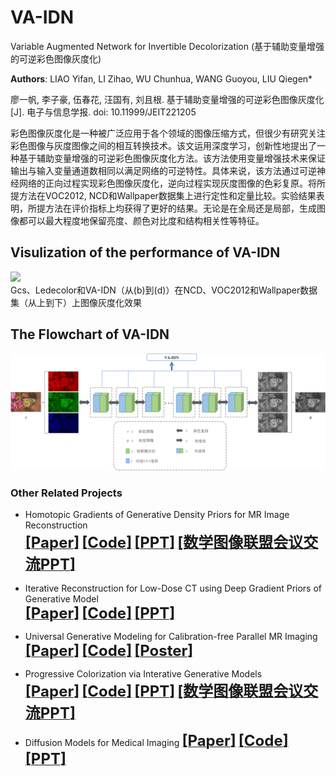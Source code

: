 # VA-IDN
Variable Augmented Network for Invertible Decolorization (基于辅助变量增强的可逆彩色图像灰度化)

**Authors**: LIAO Yifan, LI Zihao, WU Chunhua, WANG Guoyou, LIU Qiegen*  

廖一帆, 李子豪, 伍春花, 汪国有, 刘且根. 基于辅助变量增强的可逆彩色图像灰度化[J]. 电子与信息学报. doi: 10.11999/JEIT221205

彩色图像灰度化是一种被广泛应用于各个领域的图像压缩方式，但很少有研究关注彩色图像与灰度图像之间的相互转换技术。该文运用深度学习，创新性地提出了一种基于辅助变量增强的可逆彩色图像灰度化方法。该方法使用变量增强技术来保证输出与输入变量通道数相同以满足网络的可逆特性。具体来说，该方法通过可逆神经网络的正向过程实现彩色图像灰度化，逆向过程实现灰度图像的色彩复原。将所提方法在VOC2012, NCD和Wallpaper数据集上进行定性和定量比较。实验结果表明，所提方法在评价指标上均获得了更好的结果。无论是在全局还是局部，生成图像都可以最大程度地保留亮度、颜色对比度和结构相关性等特征。

## Visulization of the performance of VA-IDN
![](./Fig/Fig1.jpg)  
Gcs、Ledecolor和VA-IDN（从(b)到(d)）在NCD、VOC2012和Wallpaper数据集（从上到下）上图像灰度化效果

## The Flowchart of VA-IDN
![](./Fig/Fig2.jpg)  

### Other Related Projects

  * Homotopic Gradients of Generative Density Priors for MR Image Reconstruction  
[<font size=5>**[Paper]**</font>](https://ieeexplore.ieee.org/abstract/document/9435335)   [<font size=5>**[Code]**</font>](https://github.com/yqx7150/HGGDP)   [<font size=5>**[PPT]**</font>](https://github.com/yqx7150/HGGDP/tree/master/Slide)   [<font size=5>**[数学图像联盟会议交流PPT]**</font>](https://github.com/yqx7150/EDAEPRec/tree/master/Slide)

 * Iterative Reconstruction for Low-Dose CT using Deep Gradient Priors of Generative Model  
[<font size=5>**[Paper]**</font>](https://ieeexplore.ieee.org/abstract/document/9703672)   [<font size=5>**[Code]**</font>](https://github.com/yqx7150/EASEL)   [<font size=5>**[PPT]**</font>](https://github.com/yqx7150/HGGDP/tree/master/Slide)

  * Universal Generative Modeling for Calibration-free Parallel MR Imaging  
[<font size=5>**[Paper]**</font>](https://biomedicalimaging.org/2022/)   [<font size=5>**[Code]**</font>](https://github.com/yqx7150/UGM-PI)   [<font size=5>**[Poster]**</font>](https://github.com/yqx7150/UGM-PI/blob/main/paper%20%23160-Poster.pdf)    
     
 * Progressive Colorization via Interative Generative Models  
[<font size=5>**[Paper]**</font>](https://ieeexplore.ieee.org/document/9258392)   [<font size=5>**[Code]**</font>](https://github.com/yqx7150/iGM)   [<font size=5>**[PPT]**</font>](https://github.com/yqx7150/HGGDP/tree/master/Slide)   [<font size=5>**[数学图像联盟会议交流PPT]**</font>](https://github.com/yqx7150/EDAEPRec/tree/master/Slide)

 * Diffusion Models for Medical Imaging
[<font size=5>**[Paper]**</font>](https://github.com/yqx7150/Diffusion-Models-for-Medical-Imaging)   [<font size=5>**[Code]**</font>](https://github.com/yqx7150/Diffusion-Models-for-Medical-Imaging)   [<font size=5>**[PPT]**</font>](https://github.com/yqx7150/HKGM/tree/main/PPT) 
